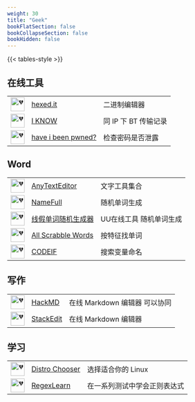 ```yaml
---
weight: 30
title: "Geek"
bookFlatSection: false
bookCollapseSection: false
bookHidden: false
---
```


{{< tables-style >}}


## 在线工具

|  |  |  |
| :----: | ---- | ---- |
| <img loading="lazy" width="32px" alt="💔" src="https://hexed.it/img/apple-touch-icon.png"> | [hexed.it](https://hexed.it/) | 二进制编辑器 |
| <img loading="lazy" width="32px" alt="💔" src="https://iknowwhatyoudownload.com/assets/img/utorrent2.png"> | [I KNOW](https://iknowwhatyoudownload.com/) | 同 IP 下 BT 传输记录 |
| <img loading="lazy" width="32px" alt="💔" src="https://haveibeenpwned.com/favicon.ico"> | [have i been pwned?](https://haveibeenpwned.com/) | 检查密码是否泄露 |

## Word

|  |  |  |
| :----: | ---- | ---- |
| <img loading="lazy" width="32px" alt="💔" src="https://www.anytexteditor.com/favicon-32x32.png"> | [AnyTextEditor](https://anytexteditor.com/) | 文字工具集合 |
| <img loading="lazy" width="32px" alt="💔" src="https://pages.github.com/favicon.ico"> | [NameFull](https://namefull.github.io/) | 随机单词生成 |
| <img loading="lazy" width="32px" alt="💔" src="https://uutool.cn/favicon.ico"> | [线假单词随机生成器](https://uutool.cn/fack-word/) | UU在线工具 随机单词生成 |
| <img loading="lazy" width="32px" alt="💔" src="https://www.allscrabblewords.com/img/favicon.ico"> | [All Scrabble Words](http://www.allscrabblewords.com/) | 按特征找单词 |
| <img loading="lazy" width="32px" alt="💔" src="https://pages.github.com/favicon.ico"> | [CODEIF](https://unbug.github.io/codelf/) | 搜索变量命名 |

## 写作

|  |  |  |
| :----: | ---- | ---- |
| <img loading="lazy" width="32px" alt="💔" src="https://hackmd.io/favicon.png"> | [HackMD](https://hackmd.io/) | 在线 Markdown 编辑器 可以协同 |
| <img loading="lazy" width="32px" alt="💔" src="https://stackedit.io/static/landing/favicon.ico"> | [StackEdit](https://stackedit.io/app) | 在线 Markdown 编辑器 |

## 学习

|  |  |  |
| :----: | ---- | ---- |
| <img loading="lazy" width="32px" alt="💔" src="https://distrochooser.de/icon.svg"> | [Distro Chooser](https://distrochooser.de/) | 选择适合你的 Linux |
| <img loading="lazy" width="32px" alt="💔" src="https://regexlearn.com/favicon.svg"> | [RegexLearn](https://regexlearn.com/) | 在一系列测试中学会正则表达式 |
